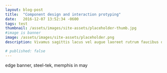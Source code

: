 ```yaml
---
layout: blog-post
title:  "Component design and interaction protyping"
date:   2016-12-07 13:52:34 -0600
tags: test
thumbnail: /assets/images/site-assets/placeholder-thumb.jpg
#image is banner
image: /assets/images/site-assets/placeholder.png
description: Vivamus sagittis lacus vel augue laoreet rutrum faucibus dolor auctor. Curabitur blandit tempus porttitor.

# published: false
---
```


edge banner, steel-tek, memphis in may
